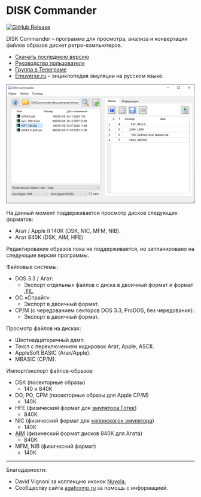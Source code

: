# DISK Commander

[![GitHub Release](https://img.shields.io/github/release/ptr314/dsk_commander.svg?style=flat)]() 

DISK Commander &ndash; программа для просмотра, анализа и конвертации файлов образов дискет ретро-компьютеров.


* [Скачать последнюю версию](https://github.com/Ptr314/dsk_commander/releases)
* [Руководство пользователя](MANUAL.md)
* [Группа в Телеграме](https://t.me/ecat_emu)
* [Emuverse.ru](https://emuverse.ru) &ndash; энциклопедия эмуляции на русском языке.

<p align="center">
<img src="screenshots/main_window.png" width="600">
</p>

На данный момент поддерживается просмотр дисков следующих форматов:
* Агат / Apple II 140К (DSK, NIC, MFM, NIB).
* Агат 840К (DSK, AIM, HFE)

Редактирование образов пока не поддерживается, но запланировано на следующие версии программы.

Файловые системы:

* DOS 3.3 / Агат:
    * Экспорт отдельных файлов с диска в двоичный формат и формат [.FIL](http://agatcomp.ru/agat/PCutils/FileType/FIL.shtml). 
* ОС &laquo;Спрайт&raquo;:
    * Экспорт в двоичный формат.
* CP/M (с чередованием секторов DOS 3.3, ProDOS, без чередования):
    * Экспорт в двоичный формат.

Просмотр файлов на дисках:
* Шестнадцатеричный дамп.
* Текст с переключением кодировок Агат, Apple, ASCII.
* AppleSoft BASIC (Агат/Apple).
* MBASIC (CP/M).
  
Импорт/экспорт файлов-образов:
* DSK (посекторные образы)
    * 140 и 840К 
* DO, PO, CPM (посекторные образы для Apple CP/M)
    * 140К 
* HFE (физический формат для [эмулятора Готек](https://www.gotekemulator.com/))
    * 840К 
* NIC (физический формат для [&laquo;японского&raquo; эмулятора](https://tulip-house.ddo.jp/digital/SDISK2/english.html))
    * 140К 
* [AIM](http://agatcomp.ru/agat/PCutils/FileType/AIM.shtml) (физический формат дисков 840К для Агата)
    * 840К 
* MFM, NIB (физический формат)
    * 140К 

<hr>

Благодарности:

* David Vignoni за коллекцию иконок [Nuvola](https://commons.wikimedia.org/wiki/Category:Nuvola_icons);
* Сообществу сайта [agatcomp.ru](http://agatcomp.ru) за помощь с информацией.